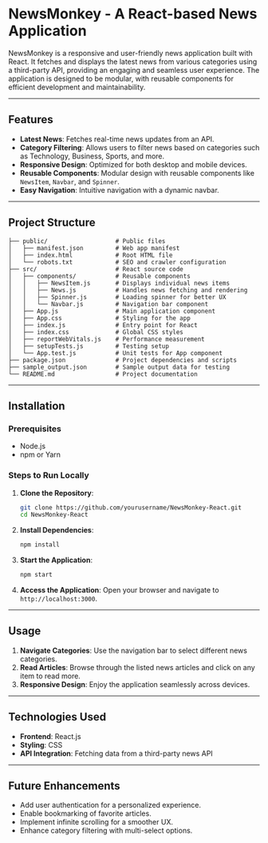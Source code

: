# NewsMonkey - A React-based News Application

NewsMonkey is a responsive and user-friendly news application built with React. It fetches and displays the latest news from various categories using a third-party API, providing an engaging and seamless user experience. The application is designed to be modular, with reusable components for efficient development and maintainability.

---

## Features

- **Latest News**: Fetches real-time news updates from an API.
- **Category Filtering**: Allows users to filter news based on categories such as Technology, Business, Sports, and more.
- **Responsive Design**: Optimized for both desktop and mobile devices.
- **Reusable Components**: Modular design with reusable components like `NewsItem`, `Navbar`, and `Spinner`.
- **Easy Navigation**: Intuitive navigation with a dynamic navbar.

---

## Project Structure

```
├── public/                   # Public files
│   ├── manifest.json         # Web app manifest
│   ├── index.html            # Root HTML file
│   └── robots.txt            # SEO and crawler configuration
├── src/                      # React source code
│   ├── components/           # Reusable components
│   │   ├── NewsItem.js       # Displays individual news items
│   │   ├── News.js           # Handles news fetching and rendering
│   │   ├── Spinner.js        # Loading spinner for better UX
│   │   └── Navbar.js         # Navigation bar component
│   ├── App.js                # Main application component
│   ├── App.css               # Styling for the app
│   ├── index.js              # Entry point for React
│   ├── index.css             # Global CSS styles
│   ├── reportWebVitals.js    # Performance measurement
│   ├── setupTests.js         # Testing setup
│   └── App.test.js           # Unit tests for App component
├── package.json              # Project dependencies and scripts
├── sample_output.json        # Sample output data for testing
└── README.md                 # Project documentation
```

---

## Installation

### Prerequisites

- Node.js
- npm or Yarn

### Steps to Run Locally

1. **Clone the Repository**:
   ```bash
   git clone https://github.com/yourusername/NewsMonkey-React.git
   cd NewsMonkey-React
   ```

2. **Install Dependencies**:
   ```bash
   npm install
   ```

3. **Start the Application**:
   ```bash
   npm start
   ```

4. **Access the Application**:
   Open your browser and navigate to `http://localhost:3000`.

---

## Usage

1. **Navigate Categories**: Use the navigation bar to select different news categories.
2. **Read Articles**: Browse through the listed news articles and click on any item to read more.
3. **Responsive Design**: Enjoy the application seamlessly across devices.

---

## Technologies Used

- **Frontend**: React.js
- **Styling**: CSS
- **API Integration**: Fetching data from a third-party news API

---

## Future Enhancements

- Add user authentication for a personalized experience.
- Enable bookmarking of favorite articles.
- Implement infinite scrolling for a smoother UX.
- Enhance category filtering with multi-select options.
